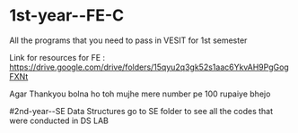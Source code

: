 # 1st-year--FE-C
 All the programs that you need to pass in VESIT  for 1st semester

 
 Link for resources for FE : https://drive.google.com/drive/folders/15qyu2q3gk52s1aac6YkvAH9PgGogFXNt

Agar Thankyou bolna ho toh mujhe mere number pe 100 rupaiye bhejo

#2nd-year--SE Data Structures
go to SE folder to see all the codes that were conducted in DS LAB
